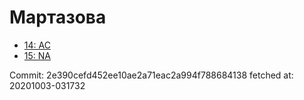 # Мартазова
- [14: AC](14.md)
- [15: NA](15.md)

Commit: 2e390cefd452ee10ae2a71eac2a994f788684138
 fetched at: 20201003-031732
